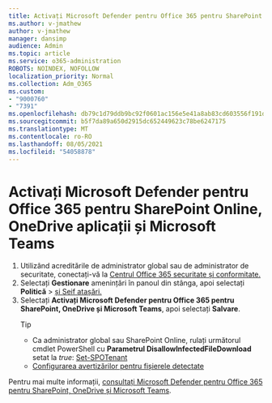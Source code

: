 ```yaml
---
title: Activați Microsoft Defender pentru Office 365 pentru SharePoint Online, OneDrive aplicații și Microsoft Teams
ms.author: v-jmathew
author: v-jmathew
manager: dansimp
audience: Admin
ms.topic: article
ms.service: o365-administration
ROBOTS: NOINDEX, NOFOLLOW
localization_priority: Normal
ms.collection: Adm_O365
ms.custom:
- "9000760"
- "7391"
ms.openlocfilehash: db79c1d79ddb9bc92f0601ac156e5e41a8ab83cd603556f191d5491cdd5ae2a3
ms.sourcegitcommit: b5f7da89a650d2915dc652449623c78be6247175
ms.translationtype: MT
ms.contentlocale: ro-RO
ms.lasthandoff: 08/05/2021
ms.locfileid: "54058878"
---
```

# <a name="enable-microsoft-defender-for-office-365-for-sharepoint-online-onedrive-and-microsoft-teams"></a>Activați Microsoft Defender pentru Office 365 pentru SharePoint Online, OneDrive aplicații și Microsoft Teams

1. Utilizând acreditările de administrator global sau de administrator de securitate, conectați-vă la [Centrul Office 365 securitate și conformitate.](https://protection.office.com/)
2. Selectați **Gestionare** amenințări în panoul din stânga, apoi selectați **Politică**  >  [și Seif atașări.](https://protection.office.com/safeattachment)
3. Selectați **Activați Microsoft Defender pentru Office 365 pentru SharePoint, OneDrive și Microsoft Teams**, apoi selectați **Salvare**.
    > [!TIP]
    >
    > - Ca administrator global sau SharePoint Online, rulați următorul cmdlet PowerShell cu **Parametrul DisallowInfectedFileDownload** setat la *true*: [Set-SPOTenant](https://go.microsoft.com/fwlink/?linkid=2092301)
    > - [Configurarea avertizărilor pentru fișierele detectate](https://go.microsoft.com/fwlink/?linkid=2092110)

Pentru mai multe informații, [consultați Microsoft Defender pentru Office 365 pentru SharePoint, OneDrive și Microsoft Teams](https://go.microsoft.com/fwlink/?linkid=2092041).
